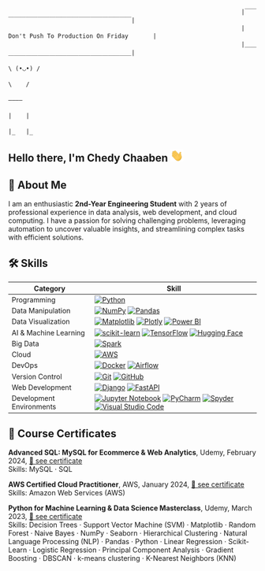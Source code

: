 ```
                                                                  |￣￣￣￣￣￣￣￣￣￣￣￣￣￣￣￣￣￣￣￣￣￣￣|
                                                                  | Don't Push To Production On Friday       |
                                                                  |＿＿＿＿＿＿＿＿＿＿＿＿＿＿＿＿＿＿＿＿＿＿＿|
                                                                                       \ (•◡•) / 
                                                                                         \    / 
                                                                                          ————
                                                                                         |    |
                                                                                         |_   |_
``` 

<h2> Hello there, I'm Chedy Chaaben <img src="https://raw.githubusercontent.com/ABSphreak/ABSphreak/master/gifs/Hi.gif" height="25px"></h2> 

<!-- ABOUT ME -->
## 👋 About Me
I am an enthusiastic **2nd-Year Engineering Student** with 2 years of professional experience in data analysis, web development, and cloud computing. I have a passion for solving challenging problems, leveraging automation to uncover valuable insights, and streamlining complex tasks with efficient solutions.


<!-- SKILLS -->
## 🛠️ Skills

| Category                 | Skill    |
| ------------------------ | -------- |
| Programming              | [![Python][Python-badge]][Python-url]|
| Data Manipulation        | [![NumPy][NumPy-badge]][NumPy-url] [![Pandas][Pandas-badge]][Pandas-url] |
| Data Visualization       | [![Matplotlib][Matplotlib-badge]][Matplotlib-url] [![Plotly][Plotly-badge]][Plotly-url] [![Power BI][PowerBI-badge]][PowerBI-url] |
| AI & Machine Learning    | [![scikit-learn][scikit-learn-badge]][scikit-learn-url] [![TensorFlow][TensorFlow-badge]][TensorFlow-url] [![Hugging Face][HuggingFace-badge]][HuggingFace-url] |
| Big Data                 | [![Spark][Spark-badge]][Spark-url] |
| Cloud                    | [![AWS][AWS-badge]][AWS-url] |
| DevOps                   | [![Docker][Docker-badge]][Docker-url] [![Airflow][Airflow-badge]][Airflow-url] |
| Version Control          | [![Git][Git-badge]][Git-url] [![GitHub][GitHub-badge]][GitHub-url] |
| Web Development          | [![Django][Django-badge]][Django-url] [![FastAPI][FastAPI-badge]][FastAPI-url] |
| Development Environments | [![Jupyter Notebook][JupyterNotebook-badge]][JupyterNotebook-url] [![PyCharm][PyCharm-badge]][PyCharm-url] [![Spyder][Spyder-badge]][Spyder-url] [![Visual Studio Code][VisualStudioCode-badge]][VisualStudioCode-url] |

<!-- COURSE CERTIFICATES -->
## 🏅 Course Certificates

**Advanced SQL: MySQL for Ecommerce & Web Analytics**, Udemy, February 2024, [🔗 see certificate]()  
Skills: MySQL · SQL

**AWS Certified Cloud Practitioner**, AWS, January 2024, [🔗 see certificate](https://www.credly.com/org/amazon-web-services/badge/aws-certified-cloud-practitioner)  
Skills: Amazon Web Services (AWS) 

**Python for Machine Learning & Data Science Masterclass**, Udemy, March 2023, [🔗 see certificate]()  
Skills: Decision Trees · Support Vector Machine (SVM) · Matplotlib · Random Forest · Naive Bayes · NumPy · Seaborn · Hierarchical Clustering · Natural Language Processing (NLP) · Pandas · Python · Linear Regression · Scikit-Learn · Logistic Regression · Principal Component Analysis · Gradient Boosting · DBSCAN · k-means clustering · K-Nearest Neighbors (KNN)

<!-- MARKDOWN LINKS -->
[Airflow-badge]: https://img.shields.io/badge/Apache%20Airflow-017CEE?style=for-the-badge&logo=Apache%20Airflow&logoColor=white
[Airflow-url]: https://airflow.apache.org/
[AWS-badge]: https://img.shields.io/badge/AWS-%23FF9900.svg?style=for-the-badge&logo=amazon-aws&logoColor=white
[AWS-url]: https://aws.amazon.com/
[Docker-badge]: https://img.shields.io/badge/docker-%230db7ed.svg?style=for-the-badge&logo=docker&logoColor=white
[Docker-url]: https://www.docker.com/
[FastAPI-badge]: https://img.shields.io/badge/fastapi-%23000.svg?style=for-the-badge&logo=fastapi&logoColor=white
[FastAPI-url]: https://fastapi.tiangolo.com/
[Django-badge]: https://img.shields.io/badge/Django-%23000.svg?style=for-the-badge&logo=django&logoColor=white
[Django-url]: https://djangoproject.com/
[Git-badge]: https://img.shields.io/badge/git-%23F05033.svg?style=for-the-badge&logo=git&logoColor=white
[Git-url]: https://git-scm.com/
[GitHub-badge]: https://img.shields.io/badge/github-%23121011.svg?style=for-the-badge&logo=github&logoColor=white
[GitHub-url]: https://github.com/
[HuggingFace-badge]: https://img.shields.io/badge/Hugging%20Face-ffcc00?style=for-the-badge&logo=huggingface&logoColor=black
[HuggingFace-url]: https://huggingface.co/
[JupyterNotebook-badge]: https://img.shields.io/badge/Jupyter-F37626.svg?style=for-the-badge&logo=Jupyter&logoColor=white
[JupyterNotebook-url]: https://jupyter.org/
[Matplotlib-badge]: https://img.shields.io/badge/Matplotlib-%23ffffff.svg?style=for-the-badge&logo=Matplotlib&logoColor=black
[Matplotlib-url]: https://matplotlib.org/
[MySQL-badge]: https://img.shields.io/badge/mysql-%2300f.svg?style=for-the-badge&logo=mysql&logoColor=white
[MySQL-url]: https://www.mysql.com/
[NumPy-badge]: https://img.shields.io/badge/numpy-%23013243.svg?style=for-the-badge&logo=numpy&logoColor=white
[NumPy-url]: https://numpy.org/
[Pandas-badge]: https://img.shields.io/badge/pandas-%23150458.svg?style=for-the-badge&logo=pandas&logoColor=white
[Pandas-url]: https://pandas.pydata.org/
[PowerBI-badge]: https://img.shields.io/badge/power_bi-F2C811?style=for-the-badge&logo=powerbi&logoColor=black
[PowerBI-url]: https://powerbi.microsoft.com/en-us/
[Plotly-badge]: https://img.shields.io/badge/Plotly-%233F4F75.svg?style=for-the-badge&logo=plotly&logoColor=white
[Plotly-url]: https://plotly.com/python/
[PyCharm-badge]: https://img.shields.io/badge/pycharm-143?style=for-the-badge&logo=pycharm&logoColor=black&color=black&labelColor=green
[PyCharm-url]: https://www.jetbrains.com/pycharm/
[Python-badge]: https://img.shields.io/badge/python-3670A0?style=for-the-badge&logo=python&logoColor=ffdd54
[Python-url]: https://www.python.org/
[scikit-learn-badge]: https://img.shields.io/badge/scikit--learn-%23F7931E.svg?style=for-the-badge&logo=scikit-learn&logoColor=white
[scikit-learn-url]: https://scikit-learn.org/stable/
[Spark-badge]: https://img.shields.io/badge/Apache%20Spark-E25A1C.svg?style=for-the-badge&logo=Apache-Spark&logoColor=white
[Spark-url]: https://spark.apache.org/
[Spyder-badge]: https://img.shields.io/badge/Spyder-838485?style=for-the-badge&logo=spyder%20ide&logoColor=maroon
[Spyder-url]: https://www.spyder-ide.org/
[TensorFlow-badge]: https://img.shields.io/badge/TensorFlow-%23FF6F00.svg?style=for-the-badge&logo=TensorFlow&logoColor=white
[TensorFlow-url]: https://www.tensorflow.org/
[VisualStudioCode-badge]: https://img.shields.io/badge/Visual%20Studio%20Code-0078d7.svg?style=for-the-badge&logo=visual-studio-code&logoColor=white
[VisualStudioCode-url]: https://code.visualstudio.com/
